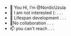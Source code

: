 - 👋 You Hi, I’m @NordicUzula
- 👀 I am not interested (: . . .
- 🌱 Lifespan development . . .
- 💞️No collaboration . . .
- 📫 you can't reach . . .

<!---
NordicUzula/NordicUzula is a ✨ special ✨ repository because its `README.md` (this file) appears on your GitHub profile.
You can click the Preview link to take a look at your changes.
--->
